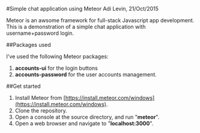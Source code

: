 #Simple chat application using Meteor
Adi Levin, 21/Oct/2015

Meteor is an awsome framework for full-stack Javascript app development.
This is a demonstration of a simple chat application with username+password login.

##Packages used

I've used the following Meteor packages:

1. **accounts-ui** for the login buttons
1. **accounts-password** for the user accounts management.

##Get started

1. Install Meteor from [https://install.meteor.com/windows](https://install.meteor.com/windows).
1. Clone the repository.
1. Open a console at the source directory, and run "**meteor**".
1. Open a web browser and navigate to "**localhost:3000**".
